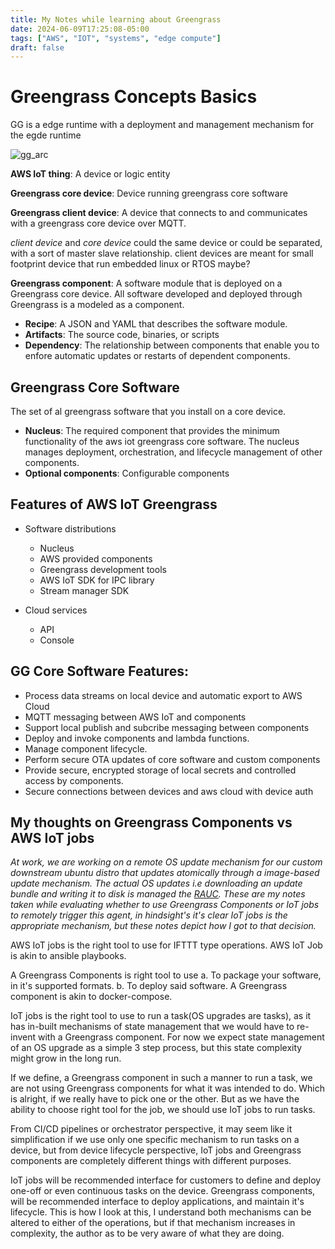 ```yaml
---
title: My Notes while learning about Greengrass
date: 2024-06-09T17:25:08-05:00
tags: ["AWS", "IOT", "systems", "edge compute"]
draft: false
---
```


# Greengrass Concepts Basics

GG is a edge runtime with a deployment and management mechanism for the egde runtime

![gg_arc](/gg_post.png)

**AWS IoT thing**: A device or logic entity

**Greengrass core device**: Device running greengrass core software

**Greengrass client device**: A device that connects to and communicates with a greengrass core device over MQTT.

*client device* and *core device* could the same device or could be separated, with a sort of master slave relationship. client devices are meant for small footprint device that run embedded linux or RTOS maybe?

**Greengrass component**: A software module that is deployed on a Greengrass core device. All software developed and deployed through Greengrass is a modeled as a component. 
- **Recipe**: A JSON  and YAML that describes the software module.
- **Artifacts**: The source code, binaries, or scripts
- **Dependency**: The relationship between components that enable you to enfore automatic updates or restarts of dependent components. 

## Greengrass Core Software 
The set of al greengrass software that you install on a core device. 
- **Nucleus**: The required component that provides the minimum functionality of the aws iot greengrass core software. The nucleus manages deployment, orchestration, and lifecycle management of other components. 
- **Optional components**: Configurable components

## Features of AWS IoT Greengrass

- Software distributions
	- Nucleus
	- AWS provided components
	- Greengrass development tools
	- AWS IoT SDK for IPC library
	- Stream manager SDK 
	
-  Cloud services
	- API
	- Console

## GG Core Software Features:
- Process data streams on local device and automatic export to AWS Cloud
- MQTT messaging between AWS IoT and components
- Support local publish and subcribe messaging between components
- Deploy and invoke components and lambda functions.
- Manage component lifecycle.
- Perform secure OTA updates of core software and custom components
- Provide secure, encrypted storage of local secrets and controlled access by components.
- Secure connections between devices and aws cloud with device auth

## My thoughts on Greengrass Components vs AWS IoT jobs

_At work, we are working on a remote OS update mechanism for our custom downstream ubuntu distro that updates atomically through a image-based update mechanism. The actual OS updates i.e downloading an update bundle and writing it to disk is managed the [RAUC](https://rauc.io/). These are my notes taken while evaluating whether to use Greengrass Components or IoT jobs to remotely trigger this agent, in hindsight's it's clear IoT jobs is the appropriate mechanism, but these notes depict how I got to that decision._

AWS IoT jobs is the right tool to use for IFTTT type operations. 
AWS IoT Job is akin to ansible playbooks.

A Greengrass Components is right tool to use
	a. To package your software, in it's supported formats.
	b. To deploy said software.
A Greengrass component is akin to docker-compose.

IoT jobs is the right tool to use to run a task(OS upgrades are tasks), as it has in-built mechanisms of state management that we would have to re-invent with a  Greengrass component. For now we expect state management of an OS upgrade as a simple 3 step process, but this state complexity might grow in the long run.

If we define, a Greengrass component in such a manner to run a task, we are not using Greengrass components for what it was intended to do. Which is alright, if we really have to pick one or the other. But as we have the ability to choose right tool for the job, we should use IoT jobs to run tasks.

From CI/CD pipelines or orchestrator perspective, it may seem like it simplification if we use only one specific mechanism to run tasks on a device, but from device lifecycle perspective, IoT jobs and Greengrass components are completely different things with different purposes.

IoT jobs will be recommended interface for customers to define and deploy one-off or even continuous tasks on the device. Greengrass components, will be recommended interface to deploy applications, and maintain it's lifecycle. This is how I look at this, I understand both mechanisms can be altered to either of the operations, but if that mechanism increases in complexity, the author as to be very aware of what they are doing.






